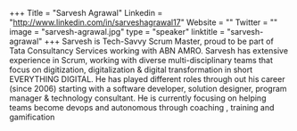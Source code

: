 +++
Title = "Sarvesh Agrawal"
Linkedin = "http://www.linkedin.com/in/sarveshagrawal17"
Website = ""
Twitter = ""
image = "sarvesh-agrawal.jpg"
type = "speaker"
linktitle = "sarvesh-agrawal"
+++
Sarvesh is Tech-Savvy Scrum Master, proud to be part of Tata Consultancy Services working with ABN AMRO. Sarvesh has extensive experience in Scrum, working with diverse multi-disciplinary teams that focus on digitization, digitalization & digital transformation in short EVERYTHING DIGITAL. He has played different roles through out his career (since 2006) starting with a software developer, solution designer, program manager & technology consultant. He is currently focusing on helping teams become devops and autonomous through coaching , training and gamification
